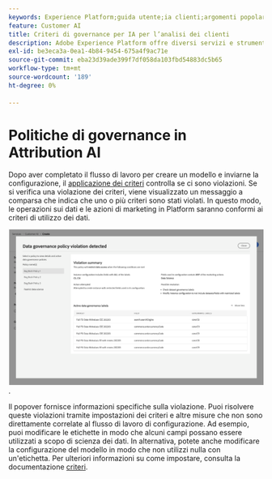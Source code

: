 ```yaml
---
keywords: Experience Platform;guida utente;ia clienti;argomenti popolari;controlli di accesso;creare un modello;
feature: Customer AI
title: Criteri di governance per IA per l’analisi dei clienti
description: Adobe Experience Platform offre diversi servizi e strumenti che ti consentono di controllare in modo affidabile i dati delle esperienze raccolte.
exl-id: be3eca3a-0ea1-4b84-9454-675a4f9ac71e
source-git-commit: eba23d39ade399f7df058da103fbd54883dc5b65
workflow-type: tm+mt
source-wordcount: '189'
ht-degree: 0%

---
```


# Politiche di governance in Attribution AI

Dopo aver completato il flusso di lavoro per creare un modello e inviarne la configurazione, il [applicazione dei criteri](/help/data-governance/enforcement/auto-enforcement.md) controlla se ci sono violazioni. Se si verifica una violazione dei criteri, viene visualizzato un messaggio a comparsa che indica che uno o più criteri sono stati violati. In questo modo, le operazioni sui dati e le azioni di marketing in Platform saranno conformi ai criteri di utilizzo dei dati.

![Un popover che mostra informazioni sulla violazione dei criteri](../images/user-guide/policy-violation-popover-cai.png).

Il popover fornisce informazioni specifiche sulla violazione. Puoi risolvere queste violazioni tramite impostazioni dei criteri e altre misure che non sono direttamente correlate al flusso di lavoro di configurazione. Ad esempio, puoi modificare le etichette in modo che alcuni campi possano essere utilizzati a scopo di scienza dei dati. In alternativa, potete anche modificare la configurazione del modello in modo che non utilizzi nulla con un&#39;etichetta. Per ulteriori informazioni su come impostare, consulta la documentazione [criteri](/help/data-governance/policies/overview.md).
